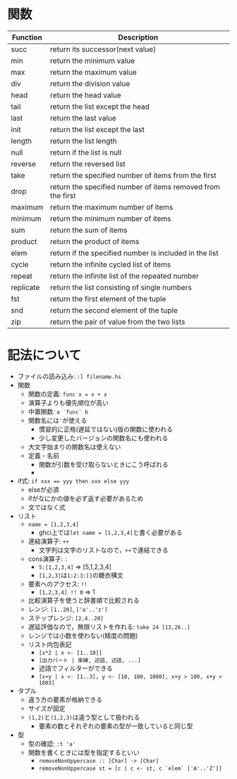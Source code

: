 # 関数
| Function | Description                                                 |
| -------- | ----------------------------------------------------------- |
| succ     | return its successor(next value)                            |
| min      | return the minimum value                                    |
| max      | return the maximum value                                    |
| div      | return the division value                                   |
| head     | return the head value                                       |
| tail     | return the list except the head                             |
| last     | return the last value                                       |
| init     | return the list except the last                             |
| length   | return the list length                                      |
| null     | return if the list is null                                  |
| reverse  | return the reversed list                                    |
| take     | return the specified number of items from the first         |
| drop     | return the specified number of items removed from the first |
| maximum  | return the maximum number of items                          |
| minimum  | return the minimum number of items                          |
| sum      | return the sum of items                                     |
| product  | return the product of items                                 |
| elem     | return if the specified number is included in the list      |
| cycle    | return the infinite cycled list of items                    |
| repeat   | return the infinite list of the repeated number             |
| replicate | return the list consisting of single numbers |
| fst | return the first element of the tuple |
| snd | return the second element of the tuple |
| zip | return the pair of value from the two lists |



# 記法について
- ファイルの読み込み: `:l filename.hs`
- 関数
  - 関数の定義: `func x = x + x`
  - 演算子よりも優先順位が高い
  - 中置関数: ``a `func` b``
  - 関数名には`'`が使える
    - 慣習的に正格(遅延ではない)版の関数に使われる
    - 少し変更したバージョンの関数名にも使われる
  - 大文字始まりの関数名は使えない
  - 定義・名前
    - 関数が引数を受け取らないときにこう呼ばれる
    -
- if式: `if xxx == yyy then xxx else yyy`
  - elseが必須
  - ifがなにかの値を必ず返す必要があるため
  - 文ではなく式
- リスト
  - `name = [1,2,3,4]`
    - ghci上では`let name = [1,2,3,4]`と書く必要がある
  - 連結演算子: `++`
    - 文字列は文字のリストなので，`++`で連結できる
  - cons演算子: `:`
    - `5:[1,2,3,4]` => [5,1,2,3,4]
    - `[1,2,3]`は`1:2:3:[]`の糖衣構文
  - 要素へのアクセス: `!!`
    - `[1,2,3,4] !! 0` => 1
  - 比較演算子を使うと辞書順で比較される
  - レンジ: `[1..20]`, `['a'..'z']`
  - ステップレンジ: `[2,4..20]`
  - 遅延評価なので，無限リストを作れる: `take 24 [13,26..]`
  - レンジでは小数を使わない(精度の問題)
  - リスト内包表記
    - `[x*2 | x <- [1..10]]`
    - `[出力パート | 束縛, 述語, 述語, ...]`
    - 述語でフィルターができる
    - `[x+y | x <- [1..3], y <- [10, 100, 1000], x+y > 100, x+y < 1003]`
- タプル
  - 違う方の要素が格納できる
  - サイズが固定
  - `(1,2)`と`(1,2,3)`は違う型として扱われる
    - 要素の数とそれぞれの要素の型が一致していると同じ型
- 型
  - 型の確認: `:t 'a'`
  - 関数を書くときには型を指定するといい
    - `removeNonUppercase :: [Char] -> [Char]`
    - ``removeNonUppercase st = [c | c <- st, c `elem` ['A'..'Z']]``
